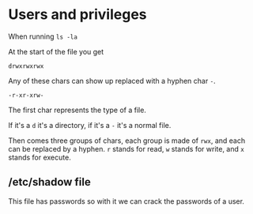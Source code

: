 
# Users and privileges

When running `ls -la`

At the start of the file you get

`drwxrwxrwx`

Any of these chars can show up replaced with a hyphen char `-`.

`-r-xr-xrw-`

The first char represents the type of a file.

If it's a `d` it's a directory, if it's a `-` it's a normal file.

Then comes three groups of chars, each group is made of `rwx`, and each can be replaced by a hyphen. `r` stands for read, `w` stands for write, and `x` stands for execute.

## /etc/shadow file

This file has passwords so with it we can crack the passwords of a user.
